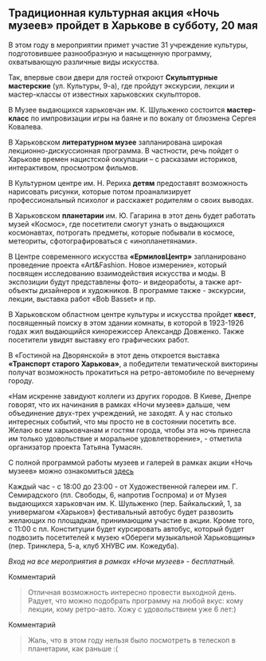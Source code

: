 ## Традиционная культурная акция «Ночь музеев» пройдет в Харькове в субботу, 20 мая

В этом году в мероприятии примет участие 31 учреждение культуры, подготовившее разнообразную и насыщенную программу, охватывающую различные виды искусства.

Так, впервые свои двери для гостей откроют **Скульптурные мастерские** (ул. Культуры, 9-а), где пройдут экскурсии, лекции и мастер-классы от известных харьковских скульпторов.

В Музее выдающихся харьковчан им. К. Шульженко состоится **мастер-класс** по импровизации игры на баяне и по вокалу от блюзмена Сергея Ковалева.

В Харьковском **литературном музее** запланирована широкая лекционно-дискуссионная программа. В частности, речь пойдет о Харькове времен нацистской оккупации – с расказами историков, интерактивом, просмотром фильмов.

В Культурном центре им. Н. Рериха **детям** предоставят возможность нарисовать рисунки, которые потом проанализирует профессиональный психолог и расскажет родителям о своих выводах.

В Харьковском **планетарии** им. Ю. Гагарина в этот день будет работать музей «Космос», где посетители смогут узнать о выдающихся космонавтах,  потрогать предметы, которые побывали в космосе, метеориты, сфотографироваться с «инопланетянами».

В Центре современного искусства **«ЕрмиловЦентр»** запланировано проведение проекта «Art&Fashion. Новое измерение», который посвящен исследованию взаимодействия искусства и моды. В экспозиции будут представлены фото- и видеоработы, а также арт-объекты дизайнеров и художников. В программе также - экскурсии, лекции, выставка работ «Bob Basset» и пр.

В Харьковском областном центре культуры и искусства пройдет **квест**, посвященный поиску в этом здании комнаты, в которой в 1923-1926 годах жил выдающийся кинорежиссер Александр Довженко. Также посетители увидят выставку его графических работ.

В «Гостиной на Дворянской» в этот день откроется выставка **«Транспорт старого Харькова»**, а победители тематической викторины получат возможность прокатиться на ретро-автомобиле по вечернему городу.

«Нам искренне завидуют коллеги из других городов. В Киеве, Днепре говорят, что их начинания в рамках «Ночи музеев» дальше, чем объединение двух-трех учреждений, не заходят. А у нас столько интересных событий, что мы просто не в состоянии посетить все. Желаю всем харьковчанам и гостям города, чтобы эта ночь принесла им только удовольствие и моральное удовлетворение», - отметила организатор проекта Татьяна Тумасян.

С полной программой работы музеев и галерей в рамках акции «Ночь музеев» можно ознакомиться [здесь](http://www.city.kharkov.ua/assets/files/news/info/program_Museum_night_2017.pdf)

Каждый час - с 18:00 до 23:00 - от Художественной галереи им. Г. Семирадского (пл. Свободы, 6, напротив Госпрома) и от Музея выдающихся харьковчан им. К. Шульженко (пер. Байкальский, 1, за универмагом «Харьков») фестивальный автобус будет развозить желающих по площадкам, принимающим участие в акции. Кроме того, с 11:00 с пл. Конституции будет курсировать автобус, который будет подвозить посетителей к музею «Обереги музыкальной Харьковщины» (пер. Тринклера, 5-а, клуб ХНУВС им. Кожедуба).

*Вход на все мероприятия в рамках «Ночи музеев» - бесплатный.*

Комментарий
>Отличная возможность интересно провести выходной день. Радует, что можно подобрать программу на любой вкус: кому лекции, кому ретро-авто. Хожу с удовольствием уже 6 лет:)

Комментарий
>Жаль, что в этом году нельзя было посмотреть в телескоп в планетарии, как раньше :(

